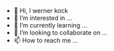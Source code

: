 - 👋 Hi, I werner kock
- 👀 I’m interested in ...
- 🌱 I’m currently learning ...
- 💞️ I’m looking to collaborate on ...
- 📫 How to reach me ...
<!---
werner kock a ✨ special ✨ repository because its `README.md` (this file) appears on your GitHub profile.
You can click the Preview link to take a look at your changes.
--->
